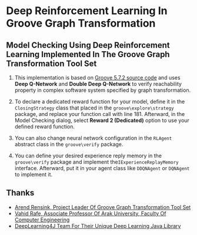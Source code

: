 # Deep Reinforcement Learning In Groove Graph Transformation
## Model Checking Using Deep Reinforcement Learning Implemented In The Groove Graph Transformation Tool Set

1. This implementation is based on [Groove 5.7.2 source code](https://groove.ewi.utwente.nl) and uses **Deep Q-Network** and **Double Deep Q-Network** to verify reachability property in complex software system specified by graph transformation.

2. To declare a dedicated reward function for your model, define it in the `ClosingStrategy` class that placed in the `groove\explore\strategy` package, and replace your function call with line 181.
Afterward, in the Model Checking dialog, select **Reward 2 (Dedicated)** option to use your defined reward function.

3. You can also change neural network configuration in the `RLAgent` abstract class in the `groove\verify` package.

4. You can define your desired experience reply memory in the `groove\verify` package and implement the`IExperienceReplayMemory` interface.
Afterward, put it in your agent class like `DDQNAgent` or `DQNAgent` to implement it.

## Thanks
* [Arend Rensink, Project Leader Of Groove Graph Transformation Tool Set][A. Rensink]
* [Vahid Rafe, Associate Professor Of Arak University, Faculty Of Computer Engineering][V. Rafe]
* [DeepLearning4J Team For Their Unique Deep Learning Java Library][DL4J]

[V. Rafe]: https://scholar.google.com/citations?user=JdL7r00AAAAJ&hl=en
[A. Rensink]: https://github.com/rensink
[DL4J]: https://github.com/eclipse/deeplearning4j
